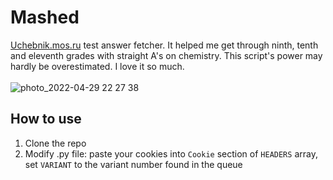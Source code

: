 # Mashed
[Uchebnik.mos.ru](https://uchebnik.mos.ru) test answer fetcher. It helped me get through ninth, tenth and eleventh grades with straight A's on chemistry. This script's power may hardly be overestimated. I love it so much.\
\
![photo_2022-04-29 22 27 38](https://user-images.githubusercontent.com/45698501/166056452-7a857ca8-4bdc-4401-97a5-684d3bf28b08.jpeg)
## How to use
1. Clone the repo
2. Modify .py file: paste your cookies into `Cookie` section of `HEADERS` array, set `VARIANT` to the variant number found in the queue

